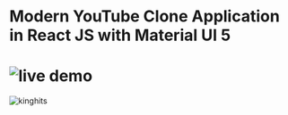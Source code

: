 # Modern YouTube Clone Application in React JS with Material UI 5

# ![live demo](https://kinghits.netlify.app/)

![kinghits](https://user-images.githubusercontent.com/100964607/188514635-6915e25f-6918-49e5-b455-bfd9e6b2cb86.png)
